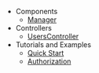 - Components
    - [Manager](/docs/components/manager)
- Controllers
    - [UsersController](/docscontrollers/users)
- Tutorials and Examples
    - [Quick Start](/docs/tutorials-and-examples/quick-start)
    - [Authorization](/docs/tutorials-and-examples/authorization)
